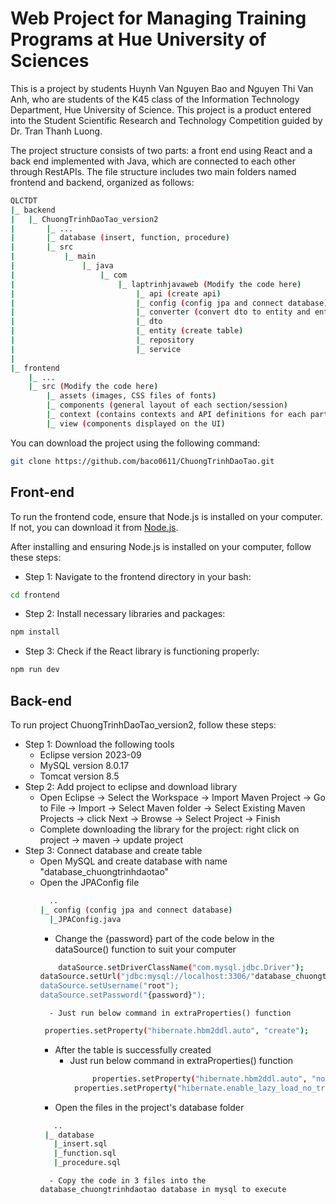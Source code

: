 # Web Project for Managing Training Programs at Hue University of Sciences

This is a project by students Huynh Van Nguyen Bao and Nguyen Thi Van Anh, who are students of the K45 class of the Information Technology Department, Hue University of Science. This project is a product entered into the Student Scientific Research and Technology Competition guided by Dr. Tran Thanh Luong.

The project structure consists of two parts: a front end using React and a back end implemented with Java, which are connected to each other through RestAPIs.
The file structure includes two main folders named frontend and backend, organized as follows:

```bash
QLCTDT
|_ backend
|   |_ ChuongTrinhDaoTao_version2
|       |_ ...
|       |_ database (insert, function, procedure)
|       |_ src
|           |_ main
|               |_ java
|                   |_ com
|                       |_ laptrinhjavaweb (Modify the code here)
|                           |_ api (create api)
|                           |_ config (config jpa and connect database)
|                           |_ converter (convert dto to entity and entity to dto)
|                           |_ dto
|                           |_ entity (create table)
|                           |_ repository 
|                           |_ service
|
|_ frontend
    |_ ...
    |_ src (Modify the code here)
        |_ assets (images, CSS files of fonts)
        |_ components (general layout of each section/session)
        |_ context (contains contexts and API definitions for each part)
        |_ view (components displayed on the UI)
```

You can download the project using the following command:
```bash
git clone https://github.com/baco0611/ChuongTrinhDaoTao.git
```

## Front-end
To run the frontend code, ensure that Node.js is installed on your computer. If not, you can download it from <a target="_blank" href="https://nodejs.org/en">Node.js</a>.

After installing and ensuring Node.js is installed on your computer, follow these steps:

- Step 1: Navigate to the frontend directory in your bash:
```bash
cd frontend
```

- Step 2: Install necessary libraries and packages:
```bash
npm install
```

- Step 3: Check if the React library is functioning properly:
```bash
npm run dev
```

## Back-end
To run project ChuongTrinhDaoTao_version2, follow these steps:
- Step 1: Download the following tools
    - Eclipse version 2023-09
    - MySQL version 8.0.17
    - Tomcat version 8.5
- Step 2: Add project to eclipse and download library
    - Open Eclipse -> Select the Workspace -> Import Maven Project -> Go to File -> Import -> Select Maven folder -> Select Existing Maven Projects -> click Next -> Browse -> Select Project -> Finish
    - Complete downloading the library for the project: right click on project -> maven -> update project
- Step 3: Connect database and create table
  	- Open MySQL and create database with name "database_chuongtrinhdaotao"
  	- Open the JPAConfig file 
      	```bash
          ..
        |_ config (config jpa and connect database)
          |_JPAConfig.java
      	```
	  	- Change the {password} part of the code below in the dataSource() function to suit your computer
      	```bash
        	dataSource.setDriverClassName("com.mysql.jdbc.Driver");
		dataSource.setUrl("jdbc:mysql://localhost:3306/"database_chuongtrinhdaotao");
		dataSource.setUsername("root");
		dataSource.setPassword("{password}");
     	 ```
      		- Just run below command in extraProperties() function
       ```bash
        properties.setProperty("hibernate.hbm2ddl.auto", "create");
       ```
		- After the table is successfully created
  	  	  	- Just run below command in extraProperties() function
               ```bash
                	properties.setProperty("hibernate.hbm2ddl.auto", "none");
		        properties.setProperty("hibernate.enable_lazy_load_no_trans", "true");
               ```
  		-  Open the files in the project's database folder
       ```bash
          ..
        |_ database 
          |_insert.sql
          |_function.sql
          |_procedure.sql
      ```
      		- Copy the code in 3 files into the database_chuongtrinhdaotao database in mysql to execute
